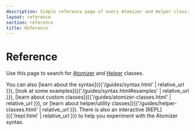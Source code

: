 ```yaml
---
description: Simple reference page of every Atomizer and Helper class.
layout: reference
section: reference
title: Reference
---
```


<h1 class="Fz(24px) Fz(30px)--sm Mb(20px)--xs">Reference</h1>

Use this page to search for [Atomizer](#atomizer-classes) and [Helper](#helper-classes) classes.

You can also [learn about the syntax]({{'/guides/syntax.html' | relative_url }}), [look at some examples]({{'/guides/syntax.html#examples' | relative_url }}), [learn about custom classes]({{'/guides/atomizer-classes.html' | relative_url }}), or [learn about helper/utility classes]({{'/guides/helper-classes.html' | relative_url }}).  There is also an interactive [REPL]({{'/repl.html' | relative_url }}) to help you experiment with the Atomizer syntax.

<div id="reference-app"></div>

<script src="{{'/assets/js/main.js' | relative_url }}"></script>
